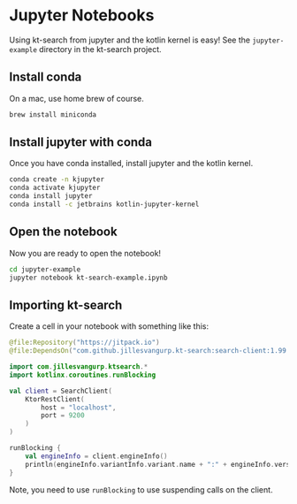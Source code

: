 # Jupyter Notebooks 

Using kt-search from jupyter and the kotlin kernel is easy! See the `jupyter-example` directory in the kt-search project.

## Install conda

On a mac, use home brew of course.

```bash
brew install miniconda
```

## Install jupyter with conda

Once you have conda installed, install jupyter and the kotlin kernel.

```bash
conda create -n kjupyter
conda activate kjupyter 
conda install jupyter
conda install -c jetbrains kotlin-jupyter-kernel
```

## Open the notebook

Now you are ready to open the notebook!

```bash
cd jupyter-example
jupyter notebook kt-search-example.ipynb
```

## Importing kt-search

Create a cell in your notebook with something like this:

```kotlin
@file:Repository("https://jitpack.io")
@file:DependsOn("com.github.jillesvangurp.kt-search:search-client:1.99.14")

import com.jillesvangurp.ktsearch.*
import kotlinx.coroutines.runBlocking

val client = SearchClient(
    KtorRestClient(
        host = "localhost",
        port = 9200
    )
)

runBlocking {
    val engineInfo = client.engineInfo()
    println(engineInfo.variantInfo.variant.name + ":" + engineInfo.version.number)
}
```

Note, you need to use `runBlocking` to use suspending calls on the client.

